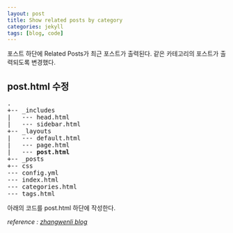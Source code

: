 ```yaml
---
layout: post
title: Show related posts by category
categories: jekyll
tags: [blog, code]
---
```

포스트 하단에 Related Posts가 최근 포스트가 출력된다. 같은 카테고리의 포스트가 출력되도록 변경했다.

## post.html 수정 

<pre>
.
+-- _includes
|	--- head.html
|	--- sidebar.html
+-- _layouts
|	--- default.html
|	--- page.html
|	--- <span style="font-weight: bold;">post.html</span>
+-- _posts
+-- css
--- config.yml
--- index.html
--- categories.html
--- tags.html
</pre>

아래의 코드를 post.html 하단에 작성한다.
<script src="https://gist.github.com/pinstinct/7f303fbdca4abd926112bacbd9313e5b.js"></script>

<cite>reference : <a href="http://zhangwenli.com/blog/2014/07/15/jekyll-related-posts-without-plugin/" target="_blank">zhangwenli blog</a></cite>